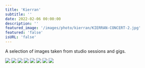 ```yaml
---
title: 'Kierran'
subtitle: ''
date: 2022-02-06 00:00:00
description: ''
featured_image: '/images/photo/kierran/KIERRAN-CONCERT-2.jpg'
featured: 'false'
isURL: 'false'
---
```


A selection of images taken from studio sessions and gigs. 

<div class="gallery" data-columns="3">
    <img src="/images/photo/kierran/KIERRAN-CONCERT-1.jpg">
    <img src="/images/photo/kierran/KIERRAN-CONCERT-2.jpg">
    <img src="/images/photo/kierran/KIERRAN-CONCERT-3.jpg">
    <img src="/images/photo/kierran/KIERRAN-DOWNTIME-1.jpg">
    <img src="/images/photo/kierran/KIERRAN-DOWNTIME-2.jpg">
    <img src="/images/photo/kierran/KIERRAN-DOWNTIME-3.jpg">
    <img src="/images/photo/kierran/KIERRAN-DOWNTIME-4.jpg">
    <img src="/images/photo/kierran/KIERRAN-DOWNTIME-5.jpg">
</div>
